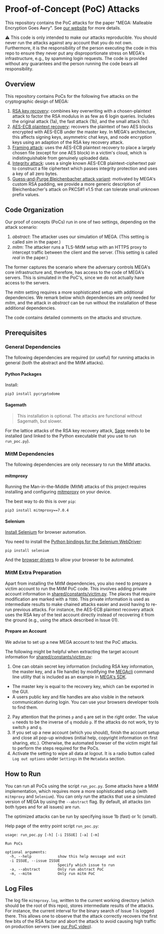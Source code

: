 # Proof-of-Concept (PoC) Attacks

This repository contains the PoC attacks for the paper "MEGA: Malleable Encryption Goes Awry". See [our website](https://mega-awry.io) for more details.  

:warning: This code is only intended to make our attacks reproducible. You should never run the attacks against any account that you do not own. Furthermore, it is the responsibility of the person executing the code in this repo to ensure they never put any disproportionate stress on MEGA's infrastructure, e.g., by spamming login requests. The code is provided without any guarantees and the person running the code bears all responsibility.

## Overview

This repository contains PoCs for the following five attacks on the cryptographic design of MEGA:
1. [RSA key recovery](issue_01): combines key overwriting with a chosen-plaintext attack to factor the RSA modulus in as few as 6 login queries. Includes the original attack (1a), the fast attack (1b), and the small attack (1c).
2. [AES-ECB plaintext recovery](issue_02): recovers the plaintext of two AES blocks encrypted with AES-ECB under the master key. In MEGA's architecture, this affects signing keys, asymmetric chat keys, and node encryption keys using an adaption of the RSA key recovery attack.
3. [Framing attack](issue_03): uses the AES-ECB plaintext recovery to place a largely chosen file (except for one AES block) in a victim's cloud, which is indistinguishable from genuinely uploaded data.
4. [Integrity attack](issue_04): uses a single known AES-ECB plaintext-ciphertext pair to construct a file ciphertext which passes integrity protection and uses a key of all zero bytes.
5. [Guess-and-Purge Bleichenbacher attack variant](issue_05): motivated by MEGA's custom RSA padding, we provide a more generic description of Bleichenbacher's attack on PKCS#1 v1.5 that can tolerate small unknown prefix values.

## Code Organization

Our proof of concepts (PoCs) run in one of two settings, depending on the attack scenario:
1. _abstract_: The attacker uses our simulation of MEGA. (This setting is called _sim_ in the paper.)
2. _mitm_: The attacker runs a TLS-MitM setup with an HTTPS proxy to intercept traffic between the client and the server. (This setting is called _real_ in the paper.)

The former captures the scenario where the adversary controls MEGA's core infrastructure and, therefore, has access to the code of MEGA's servers.
This is simulated in the PoC's, since we do not actually have access to the servers.

The _mitm_ setting requires a more sophisticated setup with additional dependencies. We remark below which dependencies are only needed for _mitm_, and the attack in _abstract_ can be run without the installation of these additional dependencies.

The code contains detailed comments on the attacks and structure.

## Prerequisites

### General Dependencies

The following dependencies are required (or useful) for running attacks in general (both the abstract and the MitM attacks).

#### Python Packages

Install:
```
pip3 install pycryptodome
```

#### Sagemath

> This installation is optional. The attacks are functional without Sagemath, but slower.

For the lattice attacks of the RSA key recovery attack, [Sage](https://doc.sagemath.org/html/en/installation/) needs to be installed (and linked to the Python executable that you use to run `run_poc.py`).

### MitM Dependencies

The following dependencies are only necessary to run the MitM attacks.

#### mitmproxy

Running the Man-in-the-Middle (MitM) attacks of this project requires installing and configuring [mitmproxy](https://mitmproxy.org/) on your device.

The best way to do this is over `pip`:
```
pip3 install mitmproxy==7.0.4
```

#### Selenium

[Install Selenium](https://www.selenium.dev/documentation/webdriver/getting_started/) for browser automation.

You need to install the [Python bindings for the Selenium WebDriver](https://pypi.org/project/selenium/):
```text
pip install selenium
```

And the [browser drivers](https://www.selenium.dev/documentation/webdriver/getting_started/install_drivers/) to allow your browser to be automated.


### MitM Extra Preparation

Apart from installing the MitM dependencies, you also need to prepare a victim account to run the MitM PoC code.
This involves adding private account information in [shared/constants/victim.py](shared/constants/victim.py).
The places that require modification are marked with a `TODO`.
This private information is used as intermediate results to make chained attacks easier and avoid having to re-run previous attacks.
For instance, the AES-ECB plaintext recovery attack uses the RSA key of the test account directly instead of recovering it from the ground (e.g., using the attack described in Issue 01).

#### Prepare an Account

We advise to set up a new MEGA account to test the PoC attacks.

The following might be helpful when extracting the target account information for [shared/constants/victim.py](shared/constants/victim.py):
1. One can obtain secret key information (including RSA key information, the master key, and a file handle) by modifying the [MEGAcli](https://github.com/meganz/sdk/blob/master/examples/megacli.cpp) command line utility that is included as an example in [MEGA's SDK](https://github.com/meganz/sdk).
  - The master key is equal to the recovery key, which can be exported in the GUI.
  - A users public key and file handles are also visible in the network communication during login. You can use your browsers developer tools to find them.
2. Pay attention that the primes `p` and `q` are set in the right order. The value `u` needs to be the inverse of `q` modulo `p`. If the attacks do not work, try to switch `p` and `q`.
3. If you set up a new account (which you should), finish the account setup and close all pop-up windows (initial help, copyright information on first sharing, etc.). Otherwise, the automated browser of the victim might fail to perform the steps required for the PoCs.
4. Activate the setting to wipe all data at logout. It is a radio button called `Log out options` under `Settings` in the `Metadata` section.


## How to Run

You can run all PoCs using the script `run_poc.py`. Some attacks have a MitM implementation, which requires more a more sophisticated setup (with `mitmproxy` and `Selenium`). You can only run the attacks that use a simulated version of MEGA by using the `--abstract` flag. By default, all attacks (on both types and for all issues) are run.

The optimized attacks can be run by specifying issue 1b (fast) or 1c (small).

Help page of the entry point script `run_poc.py`:
```text      
usage: run_poc.py [-h] [-i ISSUE] [-a] [-m]

Run PoCs

optional arguments:
  -h, --help            show this help message and exit
  -i ISSUE, --issue ISSUE
                        Specify which issue to run
  -a, --abstract        Only run abstract PoC
  -m, --mitm            Only run mitm PoC
```

## Log Files

The log file `mitmproxy.log`, written to the current working directory (which should be the root of this repo), stores intermediate results of the attacks. For instance, the current interval for the binary search of Issue 1 is logged there. This allows one to observe that the attack correctly recovers the first few bits of the RSA factor and abort the attack to avoid causing high traffic on production servers (see [our PoC video](https://mega-awry.io/#rsa-key-recovery)).
